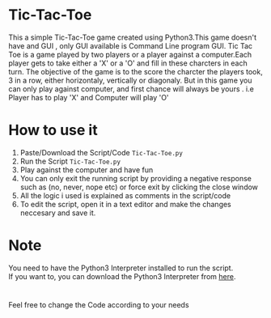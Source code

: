 # Tic-Tac-Toe
This a simple Tic-Tac-Toe game created using Python3.This game doesn't have and GUI , only GUI available is Command Line program GUI.
Tic Tac Toe is a game played by two players or a player against a computer.Each player gets to take either a 'X' or a 'O' and fill in these charcters in each turn.
The objective of the game is to the score the charcter the players took, 3 in a row, either horizontaly, vertically or diagonaly.
But in this game you can only play against computer, and first chance will always be yours . i.e Player has to play 'X' and Computer will play 'O' 

# How to use it
1. Paste/Download the Script/Code `Tic-Tac-Toe.py`
2. Run the Script `Tic-Tac-Toe.py`
3. Play against the computer and have fun
4. You can only exit the running script by providing a negative response such as (no, never, nope etc) or force exit by clicking the close window
5. All the logic i used is explained as comments in the script/code
6. To edit the script, open it in a text editor and make the changes neccesary and save it.

# Note
You need to have the Python3 Interpreter installed to run the script. <br/>
If you want to, you can download the Python3 Interpreter from [here](https://www.python.org/downloads/).<br/>

#
Feel free to change the Code according to your needs
 
 
  
    
